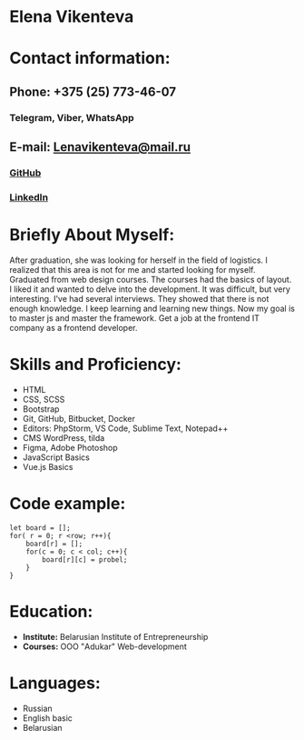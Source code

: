 # **Elena Vikenteva**

# **Contact information:**
## **Phone: +375 (25) 773-46-07**  
### Telegram, Viber, WhatsApp 

## E-mail: Lenavikenteva@mail.ru

### [**GitHub**]('https://github.com/Elena-Vikenteva")
### [**LinkedIn**]('https://www.linkedin.com/in/%D0%B5%D0%BB%D0%B5%D0%BD%D0%B0-%D0%B2%D0%B8%D0%BA%D0%B5%D0%BD%D1%82%D1%8C%D0%B5%D0%B2%D0%B0-641a25200/")




###

# **Briefly About Myself:**
After graduation, she was looking for herself in the field of 
logistics. 
I realized that this area is not for me and started looking for myself. 
Graduated from web design courses. 
The courses had the basics of layout. 
I liked it and wanted to delve into the development. 
It was difficult, but very interesting. 
I've had several interviews. 
They showed that there is not enough knowledge. 
I keep learning and learning new things. 
Now my goal is to master js and master the framework. 
Get a job at the frontend IT company as a frontend developer.



# **Skills and Proficiency:**
* HTML
* CSS, SCSS
* Bootstrap
* Git, GitHub, Bitbucket, Docker
* Editors: PhpStorm, VS Code, Sublime Text, Notepad++
* CMS WordPress, tilda
* Figma, Adobe Photoshop
* JavaScript Basics
* Vue.js Basics



# **Code example:**
```
let board = [];
for( r = 0; r <row; r++){
    board[r] = [];
    for(c = 0; c < col; c++){
        board[r][c] = probel;
    }
}
```



# **Education:**
* **Institute:** Belarusian Institute of Entrepreneurship
* **Courses:**  ООО "Adukar" Web-development



# **Languages:**
* Russian
* English basic
* Belarusian

